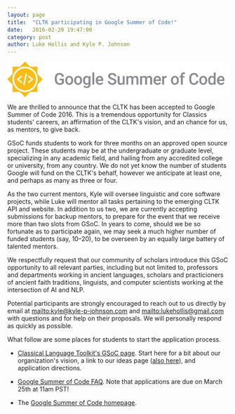 ```yaml
---
layout: page
title:  "CLTK participating in Google Summer of Code!"
date:   2016-02-29 19:47:00
category: post
author: Luke Hollis and Kyle P. Johnson
---
```


<img src="/assets/GSoC2016Logo.jpg" alt="GSoC banner" align="center" />

We are thrilled to announce that the CLTK has been accepted to Google Summer of Code 2016. This is a tremendous opportunity for Classics students' careers, an affirmation of the CLTK's vision, and an chance for us, as mentors, to give back.

GSoC funds students to work for three months on an approved open source project. These students may be at the undergraduate or graduate level, specializing in any academic field, and hailing from any accredited college or university, from any country. We do not yet know the number of students Google will fund on the CLTK's behalf, however we anticipate at least one, and perhaps as many as three or four.

As the two current mentors, Kyle will oversee linguistic and core software projects, while Luke will mentor all tasks pertaining to the emerging CLTK API and website. In addition to us two, we are currently accepting submissions for backup mentors, to prepare for the event that we receive more than two slots from GSoC. In years to come, should we be so fortunate as to participate again, we may seek a much higher number of funded students (say, 10–20), to be overseen by an equally large battery of talented mentors.

We respectfully request that our community of scholars introduce this GSoC opportunity to all relevant parties, including but not limited to, professors and departments working in ancient languages, scholars and practicioners of ancient faith traditions, linguists, and computer scientists working at the intersection of AI and NLP.

Potential participants are strongly encouraged to reach out to us directly by email at <mailto:kyle@kyle-p-johnson.com> and <mailto:lukehollis@gmail.com> with questions and for help on their proposals. We will personally respond as quickly as possible.

What follow are some places for students to start the application process.

* [Classical Language Toolkit's GSoC page](https://summerofcode.withgoogle.com/organizations/6380636164063232/). Start here for a bit about our organization's vision, a link to our ideas page ([also here](https://github.com/cltk/cltk/wiki/Project-ideas)), and application directions.

* [Google Summer of Code FAQ](https://developers.google.com/open-source/gsoc/timeline). Note that applications are due on March 25th at 11am PST!

* The [Google Summer of Code homepage](https://summerofcode.withgoogle.com/).
